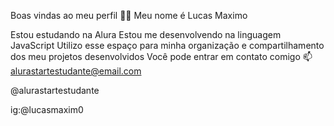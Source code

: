 
Boas vindas ao meu perfil 💙💙
Meu nome é Lucas Maximo 

Estou estudando na Alura
Estou me desenvolvendo na linguagem JavaScript
Utilizo esse espaço para minha organização e compartilhamento dos meu projetos desenvolvidos
Você pode entrar em contato comigo 📫
alurastartestudante@email.com

@alurastartestudante

ig:@lucasmaxim0
